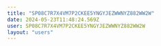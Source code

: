 ```yaml
---
title: "SP08C7R7X4VM7P2CKEE5YNGYJEZWWNYZ882WW2W"
date: 2024-05-23T11:48:24.569Z
user: SP08C7R7X4VM7P2CKEE5YNGYJEZWWNYZ882WW2W
layout: "users"
---
```

    